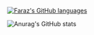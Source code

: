 
[![Faraz's GitHub languages](https://github-readme-stats.vercel.app/api/top-langs?username=bixbeta&layout=compact&hide=html,JavaScript,SCSS,CSS"&card_width=500&theme=dark&border_color=000000&line_height=500)](https://github.com/anuraghazra/github-readme-stats)

![Anurag's GitHub stats](https://github-readme-stats.vercel.app/api?username=bixbeta&hide=contribs,prs&hide_rank=true&theme=dark&border_color=000000&show_icons=true&card_height=500)
